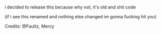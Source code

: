 i decided to release this because why not, it's old and shit code

(if i see this renamed and nothing else changed im gonna fucking hit you)

Credits: @Faultz, Mercy

